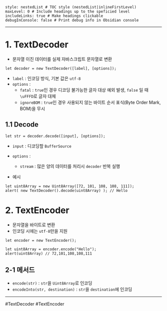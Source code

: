 ```table-of-contents
style: nestedList # TOC style (nestedList|inlineFirstLevel)
maxLevel: 0 # Include headings up to the speficied level
includeLinks: true # Make headings clickable
debugInConsole: false # Print debug info in Obsidian console
```
---
# 1. TextDecoder
- 문자열 이진 데이터를 실제 자바스크립트 문자열로 변환

```
let decoder = new TextDecoder([label], [options]);
```

- `label` : 인코딩 방식, 기본 값은 `utf-8`
- `options` : 
	- `fatal` : `true`인 경우 디코딩 불가능한 글자 대상 예외 발생, `false` 일 때 `\uFFFD`로 글자 대체
	- `ignoreBOM` : `true`인 경우 사용되지 않는 바이트 순서 표식(Byte Order Mark, BOM)을 무시

## 1.1 Decode
```
let str = decoder.decode([input], [options]);
```

- `input` : 디코딩할 `BufferSource`
- `options` :
	- `stream` : 많은 양의 데이터를 처리시 `decoder` 반복 실행

- 예시
```
let uint8Array = new Uint8Array([72, 101, 108, 108, 111]);
alert( new TextDecoder().decode(uint8Array) ); // Hello
```

# 2. TextEncoder
- 문자열을 바이트로 변환
- 인코딩 시에는 `utf-8`만을 지원

```
let encoder = new TextEncoder();

let uint8Array = encoder.encode("Hello");
alert(uint8Array) // 72,101,108,108,111
```

## 2-1 메서드
- `encode(str)` : `str`을 `Uint8Array`로 인코딩
- `encodeInto(str, destination)` : `str`을 `destination`에 인코딩

---
#TextDecoder #TextEncoder